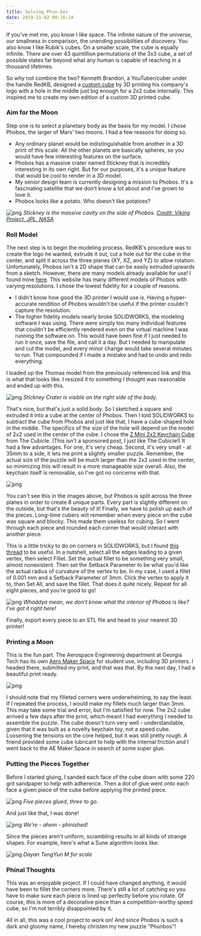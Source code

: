 ```yaml
---
title: Solving Phun-bos
date: 2019-11-02 00:16:24
---
```

If you've met me, you know I like space. The infinite nature of the universe, our smallness in comparison, the unending possibilities of discovery. You also know I like Rubik's cubes. On a smaller scale, the cube is equally infinite. There are over 43 quintillion permutations of the 3x3 cube, a set of possible states far beyond what any human is capable of reaching in a thousand lifetimes. 

So why not combine the two? Kenneth Brandon, a YouTuber/cuber under the handle RedKB, designed a [custom cube](https://www.youtube.com/watch?v=m2uIrAUhsXk) by 3D printing his company's logo with a hole in the middle just big enough for a 2x2 cube internally. This inspired me to create my own edition of a custom 3D printed cube.

### Aim for the Moon

Step one is to select a planetary body as the basis for my model. I chose Phobos, the larger of Mars' two moons. I had a few reasons for doing so.

- Any ordinary planet would be indistinguishable from another in a 3D print of this scale. All the other planets are basically spheres, so you would have few interesting features on the surface.
- Phobos has a massive crater named Stickney that is incredibly interesting in its own right. But for our purposes, it's a unique feature that would be cool to render in a 3D model.
- My senior design team is currently designing a mission to Phobos. It's a fascinating satellite that we don't know a lot about and I've grown to love it.
- Phobos looks like a potato. Who doesn't like potatoes?

![png](../images/Solving_Phunbos/Stickney.png)
*Stickney is the massive cavity on the side of Phobos. [Credit: Viking Project, JPL, NASA](https://apod.nasa.gov/apod/ap181125.html)*

### Roll Model

The next step is to begin the modeling process. RedKB's procedure was to create the logo he wanted, extrude it out, cut a hole out for the cube in the center, and split it across the three planes (XY, XZ, and YZ) to allow rotation. Unfortunately, Phobos isn't a 2D shape that can be easily extruded upwards from a sketch. However, there are many models already available for use! I found mine [here](https://3d-asteroids.space/moons/M1-Phobos). This website has many different models of Phobos with varying resolutions. I chose the lowest fidelity for a couple of reasons.

- I didn't know how good the 3D printer I would use is. Having a hyper-accurate rendition of Phobos wouldn't be useful if the printer couldn't capture the resolution. 
- The higher fidelity models nearly broke SOLIDWORKS, the modeling software I was using. There were simply too many individual features that couldn't be efficiently rendered even on the virtual machine I was running the software on. This would have been fine if I just needed to run it once, save the file, and call it a day. But I needed to manipulate and cut the model, and every minor change would take several minutes to run. That compounded if I made a mistake and had to undo and redo everything.

I loaded up the Thomas model from the previously referenced link and this is what that looks like. I resized it to something I thought was reasonable and ended up with this.

![png](../images/Solving_Phunbos/Phobos_Render.png)
*Stickney Crater is visible on the right side of the body.*

That's nice, but that's just a solid body. So I sketched a square and extruded it into a cube at the center of Phobos. Then I told SOLIDWORKS to subtract the cube from Phobos and just like that, I have a cube-shaped hole in the middle. The specifics of the size of the hole will depend on the model of 2x2 used in the center of the cube. I chose the [Z Mini 2x2 Keychain Cube](https://www.thecubicle.com/collections/2x2/products/z-mini-2x2-keychain-cube) from The Cubicle. (This isn't a sponsored post, I just like The Cubicle!) It had a few advantages. For one, it's very cheap. Second, it's very small - at 35mm to a side, it lets me print a slightly smaller puzzle. Remember, the actual size of the puzzle will be much larger than the 2x2 used in the center, so minimizing this will result in a more manageable size overall. Also, the keychain itself is removable, so I've got no concerns with that. 

![png](../images/Solving_Phunbos/Phobos_Cutout.png)

You can't see this in the images above, but Phobos is split across the three planes in order to create 8 unique parts. Every part is slightly different on the outside, but that's the beauty of it! Finally, we have to polish up each of the pieces. Long-time cubers will remember when every piece on the cube was square and blocky. This made them useless for cubing. So I went through each piece and rounded each corner that would interact with another piece. 

This is a little tricky to do on corners in SOLIDWORKS, but I found [this thread](https://forum.solidworks.com/thread/208044) to be useful. In a nutshell, select all the edges leading to a given vertex, then select Fillet. Set the actual fillet to be something very small, almost nonexistent. Then set the Setback Parameter to be what you'd like the actual radius of curvature of the vertex to be. In my case, I used a fillet of 0.001 mm and a Setback Parameter of 3mm. Click the vertex to apply it to, then Set All, and save the fillet. That does it quite nicely. Repeat for all eight pieces, and you're good to go! 

![png](../images/Solving_Phunbos/Phobos_Piece.png)
*Whaddya mean, we don't know what the interior of Phobos is like? I've got it right here!*

Finally, export every piece to an STL file and head to your nearest 3D printer!

### Printing a Moon

This is the fun part. The Aerospace Engineering department at Georgia Tech has its own [Aero Maker Space](https://ae.gatech.edu/aero-maker-space) for student use, including 3D printers. I headed there, submitted my print, and that was that. By the next day, I had a beautiful print ready. 

![png](../images/Solving_Phunbos/Phobos_Print.png)

I should note that my filleted corners were underwhelming, to say the least. If I repeated the process, I would make my fillets much larger than 3mm. This may take some trial and error, but I'm satisfied for now. The 2x2 cube arrived a few days after the print, which meant I had everything I needed to assemble the puzzle. The cube doesn't turn very well - understandable, given that it was built as a novelty keychain toy, not a speed cube. Loosening the tensions on the core helped, but it was still pretty rough. A friend provided some cube lubricant to help with the internal friction and I went back to the AE Maker Space in search of some super glue.

### Putting the Pieces Together

Before I started gluing, I sanded each face of the cube down with some 220 grit sandpaper to help with adherence. Then a dot of glue went onto each face a given piece of the cube before applying the printed piece. 

![png](../images/Solving_Phunbos/Phobos_Assembly.png)
*Five pieces glued, three to go.*

And just like that, I was done!

![png](../images/Solving_Phunbos/Phinished.png)
*We're - ahem - phinished!*

Since the pieces aren't uniform, scrambling results in all kinds of strange shapes. For example, here's what a Sune algorithm looks like:

![png](../images/Solving_Phunbos/Sune_Case.png)
*Dayan TengYun M for scale*

### Phinal Thoughts

This was an enjoyable project. If I could have changed anything, it would have been to fillet the corners more. There's still a lot of catching so you have to make sure each piece is lined up perfectly before you rotate. Of course, this is more of a decorative piece than a competition-worthy speed cube, so I'm not terribly disappointed by it.

All in all, this was a cool project to work on! And since Phobos is such a dark and gloomy name, I hereby christen my new puzzle "Phunbos"!